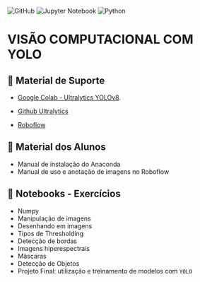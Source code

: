 ![GitHub](https://img.shields.io/badge/github-%23121011.svg?style=for-the-badge&logo=github&logoColor=white)
![Jupyter Notebook](https://img.shields.io/badge/jupyter-%23FA0F00.svg?style=for-the-badge&logo=jupyter&logoColor=white)
![Python](https://img.shields.io/badge/python-3670A0?style=for-the-badge&logo=python&logoColor=ffdd54)

# VISÃO COMPUTACIONAL COM YOLO
## 📌 Material de Suporte

- [Google Colab - Ultralytics YOLOv8](https://colab.research.google.com/github/ultralytics/ultralytics/blob/main/examples/tutorial.ipynb#scrollTo=ax3p94VNK9zR).

- [Github Ultralytics](https://github.com/ultralytics/yolov5)

- [Roboflow](https://app.roboflow.com/)

## 📁 Material dos Alunos
- Manual de instalação do Anaconda
- Manual de uso e anotação de imagens no Roboflow

## 📁 Notebooks - Exercícios
- Numpy
- Manipulação de imagens
- Desenhando em imagens
- Tipos de Thresholding
- Detecção de bordas
- Imagens hiperespectrais
- Máscaras
- Detecção de Objetos
- Projeto Final: utilização e treinamento de modelos com `YOLO`